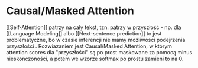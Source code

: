 # Causal/Masked Attention

[[Self-Attention]] patrzy na cały tekst, tzn. patrzy w przyszłość - np. dla [[Language Modeling]] albo [[Next-sentence prediction]] to jest problematyczne, bo w czasie inferencji nie mamy możliwości podejrzenia przyszłości . Rozwiazaniem jest Causal/Masked Attention, w którym attention scores dla "przyszłości" są po prost maskowane za pomocą minus nieskończoności, a potem we wzorze softmax po prostu zamieni to na 0.
